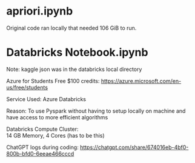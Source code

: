 # apriori.ipynb

Original code ran locally that needed 106 GiB to run. 

# Databricks Notebook.ipynb

Note: kaggle json was in the databricks local directory

Azure for Students Free $100 credits:
https://azure.microsoft.com/en-us/free/students

Service Used:
Azure Databricks

Reason: 
To use Pyspark without having to setup locally on machine and have access to more efficient algorithms

Databricks Compute Cluster:  
14 GB Memory, 4 Cores (has to be this)

ChatGPT logs during coding:
https://chatgpt.com/share/674016eb-4bf0-800b-bfd0-6eeae466cccd
